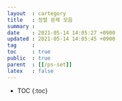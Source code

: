 ```yaml
---
layout  : cartegory
title   : 정렬 문제 모음
summary : 
date    : 2021-05-14 14:05:27 +0900
updated : 2021-05-14 14:05:45 +0900
tag     : 
toc     : true
public  : true
parent  : [[/ps-set]]
latex   : false
---
```

* TOC
{:toc}
